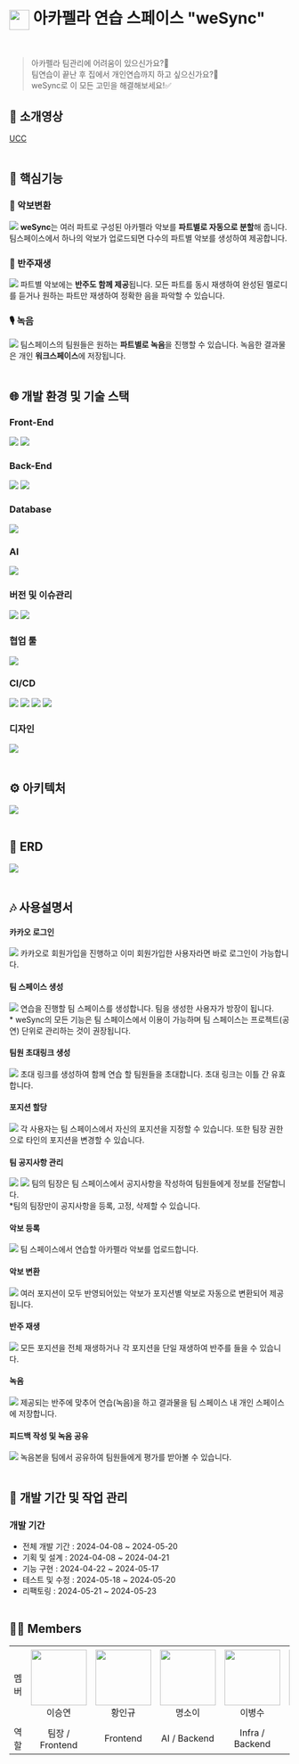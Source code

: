 # <img src="./images/wesync_icon.png" style="width: 36px; vertical-align: middle;"> 아카펠라 연습 스페이스 "weSync"


<br>

> 아카펠라 팀관리에 어려움이 있으신가요?📢<br>
팀연습이 끝난 후 집에서 개인연습까지 하고 싶으신가요?🎤<br>
weSync로 이 모든 고민을 해결해보세요!✅

## 🔗 소개영상
[UCC](https://drive.google.com/file/d/1kScbcJ66ZIOAQU7XDiMLnwCNyM7wiKO5/view?usp=drive_link)
<br><br>

## 🔔 핵심기능

### 🎼 악보변환
![](./images/변환결과.gif)
**weSync**는 여러 파트로 구성된 아카펠라 악보를 **파트별로 자동으로 분할**해 줍니다. 팀스페이스에서 하나의 악보가 업로드되면 다수의 파트별 악보를 생성하여 제공합니다.

### 🎹 반주재생
![](./images/반주재생.gif)
파트별 악보에는 **반주도 함께 제공**됩니다. 모든 파트를 동시 재생하여 완성된 멜로디를 듣거나 원하는 파트만 재생하여 정확한 음을 파악할 수 있습니다.

### 🎙️ 녹음
![](./images/녹음.gif)
팀스페이스의 팀원들은 원하는 **파트별로 녹음**을 진행할 수 있습니다. 녹음한 결과물은 개인 **워크스페이스**에 저장됩니다.
<br><br>

## 🌐 개발 환경 및 기술 스택

### Front-End
<p>
<img src="https://img.shields.io/badge/next.js-000000?style=flat-square&logo=next.js&logoColor=white"/>
<img src="https://img.shields.io/badge/Typescript-3178C6?style=flat-square&logo=Typescript&logoColor=white"/>
</p>

### Back-End
<img src="https://img.shields.io/badge/Spring boot-6DB33F?logo=springboot&logoColor=white">
<img src="https://img.shields.io/badge/JPA-F37143?logoColor=white">

### Database
<img src="https://img.shields.io/badge/MySQL-4479A1?logo=mysql&logoColor=white">

### AI
<img src="https://img.shields.io/badge/FastAPI-009688?logo=fastapi&logoColor=white">

### 버전 및 이슈관리
<img src="https://img.shields.io/badge/Gitlab-FC6D26?logo=gitlab&logoColor=white">
<img src="https://img.shields.io/badge/Jira-0052CC?logo=jira&logoColor=white">

### 협업 툴
<img src="https://img.shields.io/badge/Mattermost-0058CC?logo=mattermost&logoColor=white">

### CI/CD
<img src="https://img.shields.io/badge/Amazon EC2-FF9900?logo=amazonec2&logoColor=white">
<img src="https://img.shields.io/badge/Amazon S3-569A31?logo=amazons3&logoColor=white">
<img src="https://img.shields.io/badge/Jenkins-D24939?logo=jenkins&logoColor=white">
<img src="https://img.shields.io/badge/docker-2496ED?logo=docker&logoColor=white">

### 디자인
<img src="https://img.shields.io/badge/Figma-F24E1E?logo=figma&logoColor=white">
<br><br>

## ⚙️ 아키텍처
![](./images/architecture.PNG)
<br><br>

## 🔑 ERD
![](./images/erd.png)
<br><br>

## 🎶 사용설명서

#### 카카오 로그인
![](./images/로그인.gif)
카카오로 회원가입을 진행하고 이미 회원가입한 사용자라면 바로 로그인이 가능합니다.

#### 팀 스페이스 생성
![](./images/팀생성.gif)
연습을 진행할 팀 스페이스를 생성합니다. 팀을 생성한 사용자가 방장이 됩니다. <br>
\* weSync의 모든 기능은 팀 스페이스에서 이용이 가능하며 팀 스페이스는 프로젝트(공연) 단위로 관리하는 것이 권장됩니다. 

#### 팀원 초대링크 생성
![](./images/초대링크생성.gif)
초대 링크를 생성하여 함께 연습 할 팀원들을 초대합니다. 초대 링크는 이틀 간 유효합니다.

#### 포지션 할당
![](./images/팀원포지션할당.gif)
각 사용자는 팀 스페이스에서 자신의 포지션을 지정할 수 있습니다. 또한 팀장 권한으로 타인의 포지션을 변경할 수 있습니다.

#### 팀 공지사항 관리
![](./images/공지사항등록.gif)
![](./images/공지사항고정및삭제.gif)
팀의 팀장은 팀 스페이스에서 공지사항을 작성하여 팀원들에게 정보를 전달합니다.<br>
\*팀의 팀장만이 공지사항을 등록, 고정, 삭제할 수 있습니다.

#### 악보 등록
![](./images/악보등록.gif)
팀 스페이스에서 연습할 아카펠라 악보를 업로드합니다.

#### 악보 변환
![](./images/변환결과.gif)
여러 포지션이 모두 반영되어있는 악보가 포지션별 악보로 자동으로 변환되어 제공됩니다.

#### 반주 재생
![](./images/반주재생.gif)
모든 포지션을 전체 재생하거나 각 포지션을 단일 재생하여 반주를 들을 수 있습니다.

#### 녹음
![](./images/녹음.gif)
제공되는 반주에 맞추어 연습(녹음)을 하고 결과물을 팀 스페이스 내 개인 스페이스에 저장합니다.

#### 피드백 작성 및 녹음 공유  
![](./images/피드백작성_녹음공유및취소.gif)
녹음본을 팀에서 공유하여 팀원들에게 평가를 받아볼 수 있습니다.
<br><br>

## 📅 개발 기간 및 작업 관리

### 개발 기간

- 전체 개발 기간 : 2024-04-08 ~ 2024-05-20
- 기획 및 설계 : 2024-04-08 ~ 2024-04-21
- 기능 구현 : 2024-04-22 ~ 2024-05-17
- 테스트 및 수정 : 2024-05-18 ~ 2024-05-20
- 리팩토링 : 2024-05-21 ~ 2024-05-23
<br><br>

## 🙋‍♂️ Members
<table>
    <tr height="140px">
    <td align="center" width="60px">
            멤버
      </td>
      <td align="center" width="130px"><img height="100px" width="100px" src="https://ifh.cc/g/TFkcLQ.png"/>
            <br />이승연
      </td>
      <td align="center" width="130px"><img height="100px" width="100px" src="https://ifh.cc/g/KFFZCw.png"/>
            <br />황인규
      </td>
      <td align="center" width="130px"><img height="100px" width="100px" src="https://github.com/myeongsoyi.png"/>
            <br />명소이
      </td>
      <td align="center" width="130px"><img height="100px" width="100px" src="https://ifh.cc/g/so15cp.png"/>
            <br />이병수
      </td>
      <td align="center" width="130px"><img height="100px" width="100px" src="https://ifh.cc/g/CWcTcf.png"/>
            <br />김평섭
      </td>
     </tr>
    <tr>
        <td align="center" width="60px">
            역할
      </td>
       <td align="center" width="130px">
           팀장 / Frontend
       </td>
       <td align="center" width="130px">
           Frontend
       </td>
       <td align="center" width="130px">
         AI / Backend
       </td>
       <td align="center" width="130px">
         Infra / Backend
       </td>
       <td align="center" width="130px">
         Backend
       </td>
    </tr>
</table>
